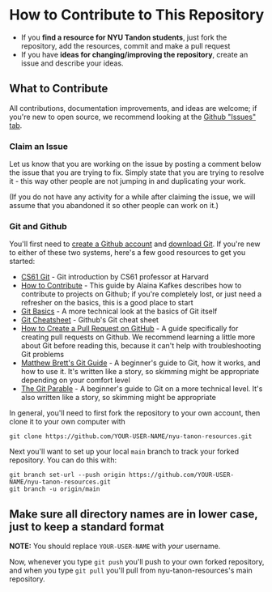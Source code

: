 # How to Contribute to This Repository

- If you **find a resource for NYU Tandon students**, just fork the repository, add the resources, commit and make a pull request
- If you have **ideas for changing/improving the repository**, create an issue and describe your ideas.

## What to Contribute

All contributions, documentation improvements, and ideas are welcome; if you're new to open source, we recommend looking at the [Github "Issues" tab][issues].

### Claim an Issue

Let us know that you are working on the issue by posting a comment below the issue that you are trying to fix. Simply state that you are trying to resolve it - this way other people are not jumping in and duplicating your work.

(If you do not have any activity for a while after claiming the issue, we will assume that you abandoned it so other people can work on it.)

### Git and Github

You'll first need to [create a Github account][sign-up-gh] and [download Git][git-desktop]. If you're new to either of these two systems, here's a few good resources to get you started:

- [CS61 Git][cs61-git] - Git introduction by CS61 professor at Harvard
- [How to Contribute][open-source-guide] - This guide by Alaina Kafkes describes how to contribute to projects on Github; if you're completely lost, or just need a refresher on the basics, this is a good place to start
- [Git Basics][git-basics] - A more technical look at the basics of Git itself
- [Git Cheatsheet][git-cheats] - Github's Git cheat sheet
- [How to Create a Pull Request on GitHub][create-pull-req] - A guide specifically for creating pull requests on Github. We recommend learning a little more about Git before reading this, because it can't help with troubleshooting Git problems
- [Matthew Brett's Git Guide][curious-git] - A beginner's guide to Git, how it works, and how to use it. It's written like a story, so skimming might be appropriate depending on your comfort level
- [The Git Parable][git-parable] - A beginner's guide to Git on a more technical level. It's also written like a story, so skimming might be appropriate

[git-cheats]: https://services.github.com/on-demand/downloads/github-git-cheat-sheet.pdf
[open-source-guide]: https://medium.com/clarifai-champions/99-pr-oblems-a-beginners-guide-to-open-source-abc1b867385a
[git-basics]: https://git-scm.com/book/en/v2/Getting-Started-Git-Basics
[create-pull-req]: https://www.digitalocean.com/community/tutorials/how-to-create-a-pull-request-on-github
[git-desktop-guide]: https://help.github.com/desktop/guides/getting-started-with-github-desktop/
[curious-git]: https://matthew-brett.github.io/curious-git/curious_intro.html
[git-parable]: http://practical-neuroimaging.github.io/git_parable.html
[issues]: https://github.com/Ajinkya-Sonawane/nyu-tanon-resources/issues
[git-desktop]: https://git-scm.com/downloads
[sign-up-gh]: https://github.com/join
[cs61-git]: https://cs61.seas.harvard.edu/site/ref/git/

In general, you'll need to first fork the repository to your own account, then clone it to your own computer with

```shell
git clone https://github.com/YOUR-USER-NAME/nyu-tanon-resources.git
```

Next you'll want to set up your local `main` branch to track your forked repository. You can do this with:

```shell
git branch set-url --push origin https://github.com/YOUR-USER-NAME/nyu-tanon-resources.git
git branch -u origin/main
```


## Make sure all directory names are in lower case, just to keep a standard format

**NOTE:** You should replace `YOUR-USER-NAME` with _your_ username.

Now, whenever you type `git push` you'll push to your own forked repository, and when you type `git pull` you'll pull from nyu-tanon-resources's main repository.
